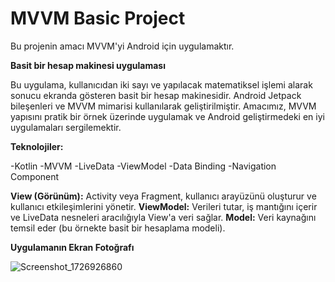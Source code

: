 # MVVM Basic Project
 Bu projenin amacı MVVM'yi Android için uygulamaktır.

**Basit bir hesap makinesi uygulaması**

Bu uygulama, kullanıcıdan iki sayı ve yapılacak matematiksel işlemi alarak sonucu ekranda gösteren basit bir hesap makinesidir. Android Jetpack bileşenleri ve MVVM mimarisi kullanılarak geliştirilmiştir. Amacımız, MVVM yapısını pratik bir örnek üzerinde uygulamak ve Android geliştirmedeki en iyi uygulamaları sergilemektir.

**Teknolojiler:**

-Kotlin
-MVVM
-LiveData
-ViewModel
-Data Binding
-Navigation Component

**View (Görünüm):** Activity veya Fragment, kullanıcı arayüzünü oluşturur ve kullanıcı etkileşimlerini yönetir.
**ViewModel:** Verileri tutar, iş mantığını içerir ve LiveData nesneleri aracılığıyla View'a veri sağlar.
**Model:** Veri kaynağını temsil eder (bu örnekte basit bir hesaplama modeli).

**Uygulamanın Ekran Fotoğrafı**


![Screenshot_1726926860](https://github.com/user-attachments/assets/8ab3dcf0-8ef2-4cd7-b454-a9f4323c6596)
